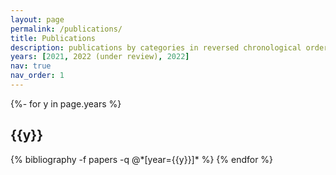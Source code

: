 ```yaml
---
layout: page
permalink: /publications/
title: Publications
description: publications by categories in reversed chronological order. generated by jekyll-scholar.
years: [2021, 2022 (under review), 2022]
nav: true
nav_order: 1
---
```

<!-- _pages/publications.md -->
<div class="publications">

{%- for y in page.years %}
  <h2 class="year">{{y}}</h2>
  {% bibliography -f papers -q @*[year={{y}}]* %}
{% endfor %}

</div>
